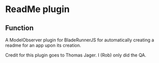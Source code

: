 # ReadMe plugin

## Function
A ModelObserver plugin for  BladeRunnerJS for automatically creating a readme for an app upon its creation.

Credit for this plugin goes to Thomas Jager. I (Rob) only did the QA.
